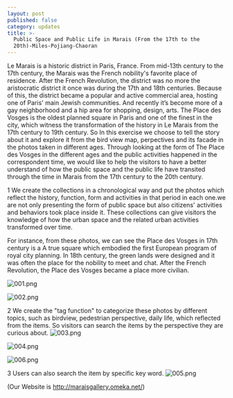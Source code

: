 ```yaml
---
layout: post
published: false
category: updates
title: >-
  Public Space and Public Life in Marais (From the 17th to the
  20th)-Miles-Pojiang-Chaoran
---
```

Le Marais is a historic district in Paris, France. From mid-13th century to the 17th century, the Marais was the French nobility's favorite place of residence. After the French Revolution, the district was no more the aristocratic district it once was during the 17th and 18th centuries. Because of this, the district became a popular and active commercial area, hosting one of Paris' main Jewish communities. And recently it’s become more of a gay neighborhood and a hip area for shopping, design, arts. The Place des Vosges is the oldest planned square in Paris and one of the finest in the city, which witness the transformation of the history in Le Marais from the 17th century to 19th century. So In this exercise we choose to tell the story about it and  explore it from the bird view map, perpectives and its facade in the photos taken in different ages. Through looking at the form of The Place des Vosges in the different ages and the public activities happened in the correspondent time, we would like to help the visitors to have a better understand of how the public space and the public life have transited through the time in Marais from the 17th century to the 20th century. 

1 We create the collections in a chronological way and put the photos which reflect the history, function, form and activities in that period in each one.we are not only presenting the form of public space but also citizens' activities and behaviors took place inside it. These collections can give visitors the knowledge of how the urban space and the related urban activities transformed over time. 

For instance, from these photos, we can see the Place des Vosges in 17th century is a A true square which embodied the first European program of royal city planning. In 18th century, the green lands were designed and it was often the place for the nobility to meet and chat. After the French Revolution, the Place des Vosges became a place more civilian.


![001.png]({{site.baseurl}}/assets/001.png)


![002.png]({{site.baseurl}}/assets/002.png)

2 We create the "tag function" to categorize these photos by different topics, such as birdview, pedestrian perspective, daily life, which reflected from the items. So visitors can search the items by the perspective they are curious about. 
![003.png]({{site.baseurl}}/assets/003.png)


![004.png]({{site.baseurl}}/assets/004.png)


![006.png]({{site.baseurl}}/assets/006.png)


3 Users can also search the item by specific key word.
![005.png]({{site.baseurl}}/assets/005.png)


(Our Website is http://maraisgallery.omeka.net/)
